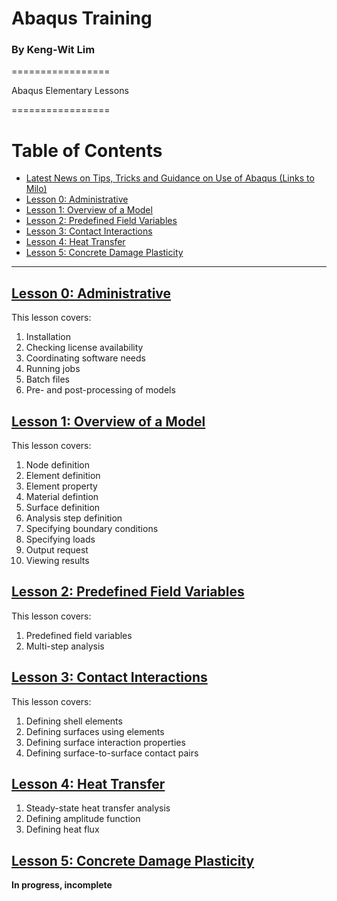 # Abaqus Training
### By Keng-Wit Lim

=================

Abaqus Elementary Lessons 

=================



Table of Contents
=================

  * [Latest News on Tips, Tricks and Guidance on Use of Abaqus (Links to Milo)](LatestNews#Latest-News)  
  * [Lesson 0: Administrative](#lesson-0-administrative)  
  * [Lesson 1: Overview of a Model](#lesson-1-overview-of-a-model)  
  * [Lesson 2: Predefined Field Variables](#lesson-2-predefined-field-variables)  
  * [Lesson 3: Contact Interactions](#lesson-3-contact-interactions)  
  * [Lesson 4: Heat Transfer](#lesson-4-heat-transfer)  
  * [Lesson 5: Concrete Damage Plasticity](#lesson-5-concrete-damage-plasticity)
  
---

## [Lesson 0: Administrative](000_Lesson#lesson-0-administrative)
This lesson covers:

 1. Installation
 2. Checking license availability
 3. Coordinating software needs
 4. Running jobs
 5. Batch files
 6. Pre- and post-processing of models

## [Lesson 1: Overview of a Model](001_Lesson#lesson-1-overview-of-a-model)

This lesson covers:

 1. Node definition
 2. Element definition
 3. Element property
 4. Material defintion
 6. Surface definition
 7. Analysis step definition
 8. Specifying boundary conditions
 9. Specifying loads
 10. Output request
 11. Viewing results
 
## [Lesson 2: Predefined Field Variables](002_Lesson#lesson-2-predefined-field-variables)

This lesson covers:

 1. Predefined field variables
 2. Multi-step analysis 
 
## [Lesson 3: Contact Interactions](003_Lesson#lesson-3-contact-interactions)

This lesson covers:

 1. Defining shell elements
 2. Defining surfaces using elements
 3. Defining surface interaction properties
 4. Defining surface-to-surface contact pairs

## [Lesson 4: Heat Transfer](004_Lesson#lesson-4-heat-transfer)

 1. Steady-state heat transfer analysis
 2. Defining amplitude function
 3. Defining heat flux

## [Lesson 5: Concrete Damage Plasticity](005_Lesson#lesson-5-concrete-damage-plasticity)
 
**In progress, incomplete**
 
